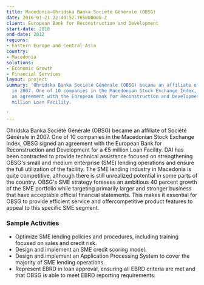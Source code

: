 ```yaml
---
title: Macedonia—Ohridska Banka Société Générale (OBSG)
date: 2016-01-21 22:40:52.765000000 Z
client: European Bank for Reconstruction and Development
start-date: 2010
end-date: 2012
regions:
- Eastern Europe and Central Asia
country:
- Macedonia
solutions:
- Economic Growth
- Financial Services
layout: project
summary: 'Ohridska Banka Société Générale (OBSG) became an affiliate of Société Générale
  in 2007. One of 10 companies in the Macedonian Stock Exchange Index, OBSG signed
  an agreement with the European Bank for Reconstruction and Development for a €5
  million Loan Facility.

'
---
```


Ohridska Banka Société Générale (OBSG) became an affiliate of Société Générale in 2007. One of 10 companies in the Macedonian Stock Exchange Index, OBSG signed an agreement with the European Bank for Reconstruction and Development for a €5 million Loan Facility. DAI has been contracted to provide technical assistance focused on strengthening OBSG's small and medium enterprise (SME) lending operations and ensure the full utilization of the facility. The SME lending industry in Macedonia is quite competitive, although there is still unrealized potential in some parts of the country. OBSG's SME strategy foresees an ambitious 40 percent growth of the SME portfolio while targeting primarily larger and stronger business that have acceptable official financial statements. This makes it essential for OBSG to provide efficient service and offercompetitive product features to appeal to this specific SME segment.

###  Sample Activities

* Optimize SME lending policies and procedures, including training focused on sales and credit risk.
* Design and implement an SME credit scoring model.
* Design and implement an Application Processing System to cover the majority of SME lending operations.
* Represent EBRD in loan approval, ensuring all EBRD criteria are met and that OBSG is able to meet EBRD reporting requirements.
